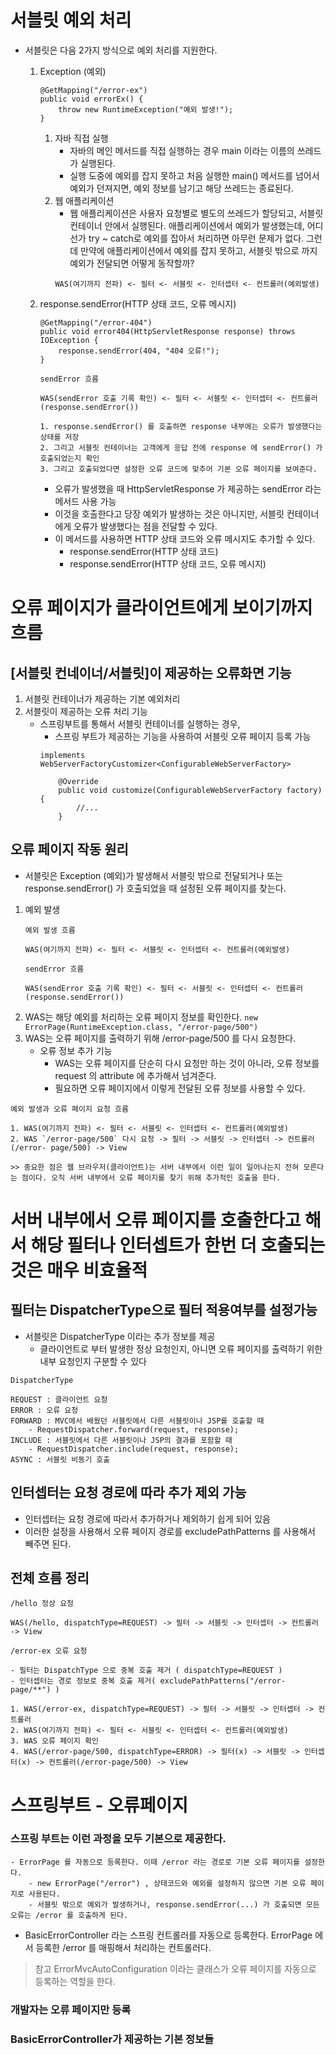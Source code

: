 # 서블릿 예외 처리

- 서블릿은 다음 2가지 방식으로 예외 처리를 지원한다. 
    1. Exception (예외)
        ```
        @GetMapping("/error-ex")
        public void errorEx() {
            throw new RuntimeException("예외 발생!"); 
        }
        ```
        1. 자바 직접 실행
            - 자바의 메인 메서드를 직접 실행하는 경우 main 이라는 이름의 쓰레드가 실행된다.
            - 실행 도중에 예외를 잡지 못하고 처음 실행한 main() 메서드를 넘어서 예외가 던져지면, 예외 정보를 남기고 해당 쓰레드는 종료된다.
        2. 웹 애플리케이션
            - 웹 애플리케이션은 사용자 요청별로 별도의 쓰레드가 할당되고, 서블릿 컨테이너 안에서 실행된다. 애플리케이션에서 예외가 발생했는데, 어디선가 try ~ catch로 예외를 잡아서 처리하면 아무런 문제가 없다. 그런데 만약에 애플리케이션에서 예외를 잡지 못하고, 서블릿 밖으로 까지 예외가 전달되면 어떻게 동작할까?
            ```
            WAS(여기까지 전파) <- 필터 <- 서블릿 <- 인터셉터 <- 컨트롤러(예외발생)
            ```

    2. response.sendError(HTTP 상태 코드, 오류 메시지)
        ```
        @GetMapping("/error-404")
        public void error404(HttpServletResponse response) throws IOException {
            response.sendError(404, "404 오류!"); 
        }
        ```
        ```
        sendError 흐름

        WAS(sendError 호출 기록 확인) <- 필터 <- 서블릿 <- 인터셉터 <- 컨트롤러 (response.sendError())

        1. response.sendError() 를 호출하면 response 내부에는 오류가 발생했다는 상태를 저장
        2. 그리고 서블릿 컨테이너는 고객에게 응답 전에 response 에 sendError() 가 호출되었는지 확인
        3. 그리고 호출되었다면 설정한 오류 코드에 맞추어 기본 오류 페이지를 보여준다.
        ```
        - 오류가 발생했을 때 HttpServletResponse 가 제공하는 sendError 라는 메서드 사용 가능 
        - 이것을 호출한다고 당장 예외가 발생하는 것은 아니지만, 서블릿 컨테이너에게 오류가 발생했다는 점을 전달할 수 있다.
        - 이 메서드를 사용하면 HTTP 상태 코드와 오류 메시지도 추가할 수 있다.
            - response.sendError(HTTP 상태 코드) 
            - response.sendError(HTTP 상태 코드, 오류 메시지)
# 오류 페이지가 클라이언트에게 보이기까지 흐름

## [서블릿 컨네이너/서블릿]이 제공하는 오류화면 기능
1. 서블릿 컨테이너가 제공하는 기본 예외처리 
2. 서블릿이 제공하는 오류 처리 기능
    - 스프링부트를 통해서 서블릿 컨테이너를 실행하는 경우, 
        - 스프링 부트가 제공하는 기능을 사용하여 서블릿 오류 페이지 등록 가능
        ```
        implements   WebServerFactoryCustomizer<ConfigurableWebServerFactory> 

            @Override
            public void customize(ConfigurableWebServerFactory factory) {
                //...
            }
        ```

## 오류 페이지 작동 원리
- 서블릿은 Exception (예외)가 발생해서 서블릿 밖으로 전달되거나 또는 response.sendError() 가 호출되었을 때 설정된 오류 페이지를 찾는다.

1. 예외 발생
    ```
    예외 발생 흐름

    WAS(여기까지 전파) <- 필터 <- 서블릿 <- 인터셉터 <- 컨트롤러(예외발생)
    ```
    ```
    sendError 흐름

    WAS(sendError 호출 기록 확인) <- 필터 <- 서블릿 <- 인터셉터 <- 컨트롤러 (response.sendError())
    ```
2. WAS는 해당 예외를 처리하는 오류 페이지 정보를 확인한다.
    ```new ErrorPage(RuntimeException.class, "/error-page/500")```
3. WAS는 오류 페이지를 출력하기 위해 /error-page/500 를 다시 요청한다.
    - 오류 정보 추가 기능
        - WAS는 오류 페이지를 단순히 다시 요청만 하는 것이 아니라, 오류 정보를 request 의 attribute 에 추가해서 넘겨준다.
        - 필요하면 오류 페이지에서 이렇게 전달된 오류 정보를 사용할 수 있다.

```
예외 발생과 오류 페이지 요청 흐름

1. WAS(여기까지 전파) <- 필터 <- 서블릿 <- 인터셉터 <- 컨트롤러(예외발생)
2. WAS `/error-page/500` 다시 요청 -> 필터 -> 서블릿 -> 인터셉터 -> 컨트롤러(/error- page/500) -> View

>> 중요한 점은 웹 브라우저(클라이언트)는 서버 내부에서 이런 일이 일어나는지 전혀 모른다는 점이다. 오직 서버 내부에서 오류 페이지를 찾기 위해 추가적인 호출을 한다.
```

# 서버 내부에서 오류 페이지를 호출한다고 해서 해당 필터나 인터셉트가 한번 더 호출되는 것은 매우 비효율적

## 필터는 DispatcherType으로 필터 적용여부를 설정가능
- 서블릿은 DispatcherType 이라는 추가 정보를 제공
    - 클라이언트로 부터 발생한 정상 요청인지, 아니면 오류 페이지를 출력하기 위한 내부 요청인지 구분할 수 있다
```
DispatcherType

REQUEST : 클라이언트 요청 
ERROR : 오류 요청
FORWARD : MVC에서 배웠던 서블릿에서 다른 서블릿이나 JSP를 호출할 때     
    - RequestDispatcher.forward(request, response);
INCLUDE : 서블릿에서 다른 서블릿이나 JSP의 결과를 포함할 때 
    - RequestDispatcher.include(request, response);
ASYNC : 서블릿 비동기 호출
```
## 인터셉터는 요청 경로에 따라 추가 제외 가능
- 인터셉터는 요청 경로에 따라서 추가하거나 제외하기 쉽게 되어 있음 
- 이러한 설정을 사용해서 오류 페이지 경로를 excludePathPatterns 를 사용해서 빼주면 된다.

## 전체 흐름 정리
```
/hello 정상 요청

WAS(/hello, dispatchType=REQUEST) -> 필터 -> 서블릿 -> 인터셉터 -> 컨트롤러 -> View
```
```
/error-ex 오류 요청

- 필터는 DispatchType 으로 중복 호출 제거 ( dispatchType=REQUEST )
- 인터셉터는 경로 정보로 중복 호출 제거( excludePathPatterns("/error-page/**") )

1. WAS(/error-ex, dispatchType=REQUEST) -> 필터 -> 서블릿 -> 인터셉터 -> 컨트롤러
2. WAS(여기까지 전파) <- 필터 <- 서블릿 <- 인터셉터 <- 컨트롤러(예외발생)
3. WAS 오류 페이지 확인
4. WAS(/error-page/500, dispatchType=ERROR) -> 필터(x) -> 서블릿 -> 인터셉터(x) -> 컨트롤러(/error-page/500) -> View
```

# 스프링부트 - 오류페이지

### 스프링 부트는 이런 과정을 모두 기본으로 제공한다.
    - ErrorPage 를 자동으로 등록한다. 이때 /error 라는 경로로 기본 오류 페이지를 설정한다.
        - new ErrorPage("/error") , 상태코드와 예외를 설정하지 않으면 기본 오류 페이지로 사용된다. 
        - 서블릿 밖으로 예외가 발생하거나, response.sendError(...) 가 호출되면 모든 오류는 /error 를 호출하게 된다.
- BasicErrorController 라는 스프링 컨트롤러를 자동으로 등록한다. ErrorPage 에서 등록한 /error 를 매핑해서 처리하는 컨트롤러다.

> 참고
> ErrorMvcAutoConfiguration 이라는 클래스가 오류 페이지를 자동으로 등록하는 역할을 한다.

### 개발자는 오류 페이지만 등록

### BasicErrorController가 제공하는 기본 정보들